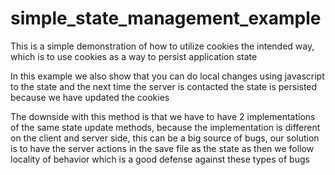 # simple_state_management_example

This is a simple demonstration of how to utilize cookies the intended way, which is to use cookies as a way to persist application state

In this example we also show that you can do local changes using javascript to the state and the next time the server is contacted the state is persisted because we have updated the cookies

The downside with this method is that we have to have 2 implementations of the same state update methods, because the implementation is different on the client and server side, this can be a big source of bugs, our solution is to have the server actions in the save file as the state as then we follow locality of behavior which is a good defense against these types of bugs
